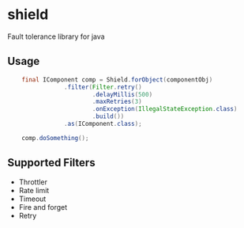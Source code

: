 # shield

Fault tolerance library for java

## Usage

```java
    final IComponent comp = Shield.forObject(componentObj)
                .filter(Filter.retry()
                        .delayMillis(500)
                        .maxRetries(3)
                        .onException(IllegalStateException.class)
                        .build())
                .as(IComponent.class);

    comp.doSomething();
```


## Supported Filters

* Throttler
* Rate limit
* Timeout
* Fire and forget
* Retry